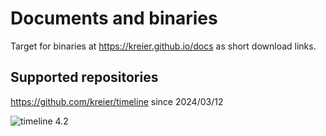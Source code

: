# Documents and binaries

Target for binaries at https://kreier.github.io/docs as short download links.

## Supported repositories

https://github.com/kreier/timeline since 2024/03/12

![timeline 4.2](https://kreier.github.io/timeline/timeline20240309_4.2.png)
